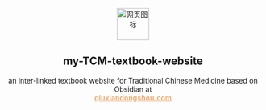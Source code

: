 <p align="center">
<img src="https://github.com/ChiryuhLii/my-TCM-textbook-website/blob/main/web/lib/media/favicon.ico"   alt="网页图标" style="width: 64px; height: 64px;">
<h2 align="center">my-TCM-textbook-website</h3>
<p align="center">
an inter-linked textbook website for Traditional Chinese Medicine based on Obsidian at <br><a href="https://qiuxiandongshou.com" style="color: #ebaf79; font-weight: bold;">qiuxiandongshou.com</a></p>
</p>
